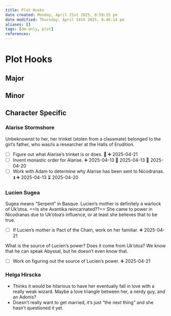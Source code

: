 ```yaml
---
title: Plot Hooks
date created: Monday, April 21st 2025, 8:59:15 pm
date modified: Thursday, April 24th 2025, 8:46:14 pm
aliases: []
tags: [dm-only, plot]
references: 
---
```


# Plot Hooks

## Major

## Minor

## Character Specific

### Alarise Stormshore

Unbeknownst to her, her trinket (stolen from a classmate) belonged to the girl’s father, who was/is a researcher at the Halls of Erudition.

- [ ] Figure out what Alarise’s trinket is or does. 🔽 ➕ 2025-04-21
- [ ] Invent monastic order for Alarise. ➕ 2025-04-13 🛫 2025-04-13 📅 2025-04-20
- [ ] Work with Adam to determine why Alarise has been sent to Nicodranas. ⏫ ➕ 2025-04-13 ⏳ 2025-04-20

### Lucien Sugea

Sugea means “Serpent” in Basque. Lucien’s mother is definitely a warlock of Uk’otoa. ==Is she Avantika reincarnated??== She came to power in Nicodranas due to Uk’otoa’s influence, or at least she believes that to be true.

- [ ] If Lucien’s mother is Pact of the Chain, work on her familiar. ➕ 2025-04-21

What is the source of Lucien’s power? Does it come from Uk’otoa? We know that he can speak Abyssal, but he doesn’t even know that.

- [ ] Work on figuring out the source of Lucien’s power. ➕ 2025-04-21

### Helga Hirscka

- Thinks it would be hilarious to have her eventually fall in love with a really weak wizard. Maybe a love triangle between her, a nerdy guy, and an Adonis?
- Doesn’t really want to get married, it’s just “the next thing” and she hasn’t questioned it yet.
